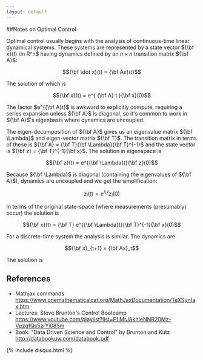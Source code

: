 ```yaml
---
layout: default
---
```


##Notes on Optimal Control

Optimal control usually begins with the analysis of continuous-time linear dynamical systems. These systems are represented by a state vector ${\bf x}(t) \in R^n$ having dynamics defined by an $n \times n$ transition matrix ${\bf A}$:

$${\bf \dot x}(t) = {\bf Ax}(t)$$

The solution of which is

$${\bf x}(t) = e^{ {\bf A} t }{\bf x}(0)$$

The factor $e^{{\bf A}t}$ is awkward to explicitly compute, requiring a series expansion unless ${\bf A}$ is diagonal, so it's common to work in ${\bf A}$'s eigenbasis where dynamics are uncoupled.

The eigen-decomposition of ${\bf A}$ gives us an eigenvalue matrix ${\bf \Lambda}$ and eigen-vector matrix ${\bf T}$. The transition matrix in terms of these is ${\bf A} = {\bf T}{\bf \Lambda}{\bf T}^{-1}$ and the state vector is ${\bf z} = {\bf T}^{-1}{\bf x}$. The solution in eigenspace is

$${\bf z}(t) = e^{{\bf \Lambda}t}{\bf z}(0)$$

Because ${\bf \Lambda}$ is diagonal (containing the eigenvalues of ${\bf A}$), dynamics are uncoupled and we get the simplification:

$$z_i(t) = e^{\lambda_i t} z_i(0)$$

In terms of the original state-space (where measurements (presumably) occur) the solution is

$${\bf x}(t) = {\bf T} e^{{\bf \Lambda}t}{\bf T}^{-1}{\bf x}(0)$$

For a discrete-time system the analysis is similar. The dynamics are

$${\bf x}_{t+1} = {\bf Ax}_t$$

The solution is 





## References

- Mathjax commands https://www.onemathematicalcat.org/MathJaxDocumentation/TeXSyntax.htm
- Lectures: Steve Brunton's Control Bootcamp https://www.youtube.com/playlist?list=PLMrJAkhIeNNR20Mz-VpzgfQs5zrYi085m
- Book: "Data Driven Science and Control" by Brunton and Kutz http://databookuw.com/databook.pdf



{% include disqus.html %}